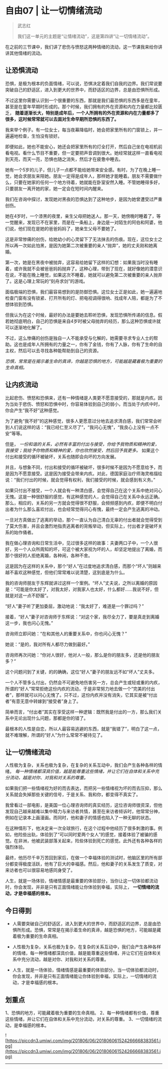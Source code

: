 # 自由07 | 让一切情绪流动

> 武志红
> 
> 我们这一单元的主题是“让情绪流动”，这是第四讲“让一切情绪流动”。

在之前的三节课中，我们讲了悲伤与愤怒这两种情绪的流动，这一节课我来给你讲讲其他情绪的流动。

## 让恐惧流动

恐惧，是极为根本的负面情绪，可以说，恐惧决定着我们自我的边界。我们常说要突破自己的舒适区，进入到更大的世界中，而舒适区的边界，总是由恐惧所形成。

不过这里你需要认识到一个很重要的东西，那就是我们最恐惧的东西多是在童年，甚至是在童年早期时形成的。那个时候，我们拥有的外在资源和内在力量都比较匮乏， **随着逐渐长大，特别是成年后，一个人所拥有的外在资源和内在力量都多了很多，这时候常常就可以去面对生命早期所恐惧的东西了。**

我来举个例子。有一位女士，每当夜幕降临时，她会把家里所有的门窗锁上，并一遍遍地检查，生怕没有锁好。

即便如此，她也不能安心，她还会把家里所有的灯全打开，然后自己坐在电视机前看电视。看什么节目不重要，但一定要把声音调到很大。她经常就这样一直看电视到天亮，而天一亮，恐惧也随之消失，然后才在疲惫中睡去。

她有一个5岁的儿子，但儿子一点都不能给她带来安全感。有时，为了在晚上睡一觉，她会求朋友来陪她。朋友一定得是成年人，那样她才能睡着。朋友不需要做什么，只要在她家的任何一个地方待着，她就能在卧室安然入睡。不管她睡得多好，只要朋友一离开她的家，她一定会在短时间内醒来。

我们在咨询中探讨，发现她对黑夜的恐惧达到了这种地步，是因为她曾遭受过严重创伤。

她在4岁时，一个漆黑的夜里，亲生父母把她送人。那一天，她傍晚时睡着了，等一觉醒来，发现已不在家里，而是在一条船上，身边是一对陌生的阿伯和阿婆，他们说，他们现在是她的爸爸妈妈了，她亲生父母不要她了。

这是非常惨痛的创伤，给她幼小的心灵留下了无法抹去的伤痕。现在，这位女士之所以再一次如此怕黑，是因为她第二次被重要的亲人“抛弃”，她的丈夫刚和她离婚。

第一次，她是在黑夜中被抛弃，这容易给她留下这样的幻想：如果我当时没有睡着，或许我就不会被爸爸妈妈抛弃了。这种心理，带到了现在，就好像她的潜意识在说，不能在晚上睡觉，如果这次不睡着，她就可以避免第二次被重要的亲人抛弃了。这是心理上常玩的“刻舟求剑”的游戏。

面临极端的恐惧，我们最容易想到的是防御恐惧。这位女士正是如此，她一遍遍地检查门窗有没有锁紧、打开所有的灯、把电视调得很响、找成年人陪，都是为了不想体验到恐惧。

但我认为在这个时候，最好的办法是要她去聆听恐惧，发现恐惧所传递的信息。假若她彻底明白，自己的恐惧是来自4岁时被父母抛弃的经历，那么这种恐惧或许就可以逐渐地化解了。

不过，这么惨痛的创伤是独自一人不能承受与化解的，她需要寻求专业人士的帮助。这也是成年人所拥有的力量之一，你有了金钱，你有了人脉，你有了生命的自主权，然后可以去寻找各种能帮助到自己的资源。

 *恐惧，常常是在揭示着生命的真谛，你越是恐惧的地方，可能越是藏着极为重要的生命真相。*

## 让内疚流动

比起悲伤、愤怒和恐惧来，还有一种情绪是人类更不愿意接受的，那就是内疚。因为当处于悲伤、愤怒和恐惧中时，你容易体验到自己的弱小，而当处于内疚中时，你会产生“我不好”这种感觉。

为了避免“我不好”的这种感觉，很多人更愿意过分地去追求清白感，我们常常会听到人们说这样的话：“我已经仁至义尽了”，“我问心无愧”，“我良心上没有一点不安”等等。

但是， *一份和谐的关系，必然有丰富的付出与接受，你给予我物质和精神的爱，我接受；我给予你物质和精神的爱，你也欣然接受，然后回予我更多。* 如果这个付出和接受的循环被破坏，关系也随即会向坏的方向发展。

并且，与想象不同，付出和接受的循环被破坏，很多时候不是因为不愿意给予，而是因为不愿意接受。这是因为接受会带来内疚。对此，德国家庭治疗师海灵格描绘说：“我们付出的时候，就会觉得有权利，我们接受的时候，就会感到有义务。”

如果只付出不接受，一个人就会有一种清白感，会觉得自己在这个关系中绝对问心无愧。这是一种很舒服的感觉，有这种感觉的人，会觉得自己在关系中永远正确。那么，相应的，关系的另一方就会觉得很不舒服，会频频感到内疚，即便不明白付出者为什么那么喜欢付出，也会经常觉得问心有愧，最终一定会产生逃离的冲动。

一旦对方真做出了逃离的举动，那个一直认为自己清白无辜的付出者就会觉得受到了莫大伤害，并且会激烈地指责逃离者的背叛举动，但实际上，付出者才是破坏关系的始作俑者。

我在做心理咨询和日常生活中，见过很多这样的故事：夫妻两口子中，一个人很好，另一个人众所周知的坏，可这个被大家视为坏的人，却坚定地提出了离婚，而那个很好的人拒绝离婚，各种闹，各种不舍。

这是因为在这样的关系中，那个“好人”在过度地追求清白感，而那个“坏人”则越来越不喜欢这种感觉，但他们常常难以说清楚，这到底是为什么。

我的咨询师朋友于东辉就讲过这样一个案例。“坏人”丈夫说，之所以离婚的原因是：“可能是你太好了，对我太好，对我家人也太好，什么都好……我说不好，但就是对这一点不舒服”。

“好人”妻子听了更加委屈，激动地说：“我太好了，难道是一个罪过吗？”

接着，“好人”妻子对咨询师于东辉说：“对这个家，我尽全力了，要是真走到离婚这一步，我也问心无愧。”

咨询师立即问她：“在和其他人的重要关系中，你也问心无愧？”

她说：“是的，我对所有人都尽力做到最好。”

咨询师再次问她：“你对人很好，他对人一般，那么是你的朋友多，还是他的朋友多？”

这个问题问到了关键，的的确确，这位“好人”妻子的朋友远不如“坏人”丈夫多。

一个人不管多么付出，仍然会不可避免地伤害另一方，总会产生或轻或重的内疚，所谓的“好人”常常拒绝这份内疚的流动，于是非常努力地去做一个“完美的付出者”，那样就可以问心无愧了。只不过，这份内疚并没有消失，它其实是被“付出者”有意无意中转嫁到“接受者”身上了。

简单而言，“付出者”其实在享受这样一种逻辑：既然我是付出的一方，那么我们关系中无论出现什么问题，那都是你的错了。

最根本的人性是自恋，所以人最容易逃避的东西，就是“我错了”，明白了这一点，就不难理解，所谓的“好人”为什么常常不被待见了。

## 让一切情绪流动

人性极为复杂，关系也极为复杂，在复杂的关系互动中，我们会产生各种各样的情绪， *每一种情绪都深具价值，越是能尊重这些情绪，并让它们在自体和关系中充分流动，越是对你、对我和对关系的尊重。*

如果我们把一些情绪视为好的而去表达，而把另一些情绪视为坏的而去压抑，那么关系就会失掉那些关键的信号，于是关系、我和你，都变得不真实了。

我曾看过一部电影，是美国一位心理咨询师的真实经历，这位咨询师很资深，但他发现自己越来越难以集中精力与来访者共情，甚至在来访者倾诉时，他常常分神，例如在记录本上画漫画。而同时，他和妻子的情感也陷入了一种无聊的状态。

在这种情形下，他决定来一次全球旅行，在这个过程中他经历了很多刺激的事。例如，他险些出轨，体验到了“可以同时爱两个女人”的感觉，接着体验了被骗的感觉。在非洲，他被武装部落关起来，险些体验到死亡的感觉。此外还有各种各样的强烈体验。

最终，他历尽千辛万苦回到家后，在做一个幸福体验的测试时，他脑区里的所有部分都变得极度活跃，他有了巨大的幸福感。然后，他和妻子的关系发生了质变，对来访者也可以很容易地感同身受了。

人生，就是一场体验，情绪情感是最重要的体验部分，当你让这一切体验都流动时，你会发现，并非是只有正面情绪能让你体验到幸福，实际上， **一切情绪的流动，才是幸福感的根本。**

## 今日得到

* 人需要突破自己的舒适区，进入到更大的世界中，而舒适区的边界，总是由恐惧所形成。恐惧，常常是在揭示着生命的真谛，越是恐惧的地方，可能越是藏着极为重要的生命真相。

* 人性极为复杂，关系也极为复杂，在复杂的关系互动中，我们会产生各种各样的情绪，每一种情绪都深具价值，越是能尊重这些情绪，并让它们在自体和关系中充分流动，越是对你、对我和对关系的尊重。

* 人生，就是一场体验，情绪情感是最重要的体验部分。当一切体验都流动时，你会发现，并非是只有正面情绪能让你体验到幸福，实际上，一切情绪的流动，才是幸福感的根本。

## 划重点

1、恐惧的地方，可能藏着极为重要的生命真相。
2、每一种情绪都有价值，尊重这些情绪，并让它们在自体和关系中充分流动，对关系的尊重。
3、一切情绪的流动，是幸福感的根本。

![https://piccdn3.umiwi.com/img/201806/06/201806061524266668383561.jpg](https://piccdn3.umiwi.com/img/201806/06/201806061524266668383561.jpg)

---
